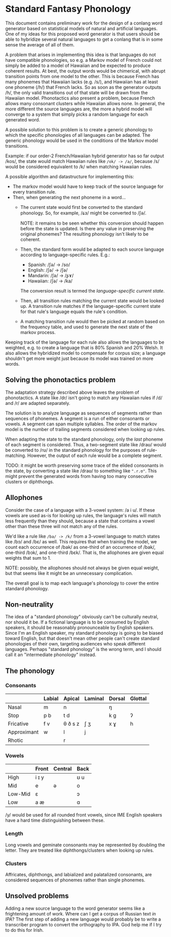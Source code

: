 # Standard Fantasy Phonology

This document contains preliminary work for the design of a conlang word generator based on statistical models of natural and artificial languages. One of my ideas for this proposed word generator is that users should be able to hybridize several natural languages to get a conlang that is in some sense the average of all of them.

A problem that arises in implementing this idea is that languages do not have compatible phonologies, so e.g. a Markov model of French could not simply be added to a model of Hawaiian and be expected to produce coherent results. At best, the output words would be chimerical, with abrupt transition points from one model to the other. This is because French has many phonemes that Hawaiian lacks (e.g. /s/), and Hawaiian has at least one phoneme (/h/) that French lacks. So as soon as the generator outputs /h/, the only valid transitions out of that state will be drawn from the Hawaiian model. Phonotactics also present a problem, because French allows many consonant clusters while Hawaiian allows none. In general, the more different the source languages are, the more a hybrid model will converge to a system that simply picks a random language for each generated word.

A possible solution to this problem is to create a generic phonology to which the specific phonologies of all languages can be adapted. The generic phonology would be used in the conditions of the Markov model transitions.

Example: if our order-2 French/Hawaiian hybrid generator has so far output /kos/, the state would match Hawaiian rules like `/ok/ -> /a/`, because /s/ would be considered equivalent to /k/ when matching Hawaiian rules.

A possible algorithm and datastructure for implementing this:

- The markov model would have to keep track of the source language for every transition rule.
- Then, when generating the next phoneme in a word...
  - The current state would first be converted to the standard phonology. So, for example, /ɕɜ/ might be converted to /ʃə/.
    
    NOTE: it remains to be seen whether this conversion should happen before the state is updated. Is there any value in preserving the original phonemes? The resulting phonology isn't likely to be coherent.
  - Then, the standard form would be adapted to each source language according to language-specific rules. E.g.:
    - Spanish: /ʃə/ -> /so/
    - English: /ʃə/ -> /ʃə/
    - Mandarin: /ʃə/ -> /ʂɤ/
    - Hawaiian: /ʃə/ -> /ka/

    The conversion result is termed the _language-specific current state_.

  - Then, all transition rules matching the current state would be looked up. A transition rule matches if the language-specific current state for that rule's language equals the rule's condition.
  - A matching transition rule would then be picked at random based on the frequency table, and used to generate the next state of the markov process.

Keeping track of the language for each rule also allows the languages to be weighted, e.g. to create a language that is 80% Spanish and 20% Welsh. It also allows the hybridized model to compensate for corpus size; a language shouldn't get more weight just because its model was trained on more words.

## Solving the phonotactics problem

The adaptation strategy described above leaves the problem of phonotactics. A state like /dr/ isn't going to match any Hawaiian rules if /d/ and /r/ are adapted separately.

The solution is to analyze language as sequences of segments rather than sequences of phonemes. A segment is a run of either consonants or vowels. A segment can span multiple syllables. The order of the markov model is the number of trailing segments considered when looking up rules.

When adapting the state to the standard phonology, only the _last_ phoneme of each segment is considered. Thus, a two-segment state like /draʊ/ would be converted to /rʊ/ in the standard phonology for the purposes of rule-matching. However, the output of each rule would be a complete segment.

TODO: it might be worth preserving some trace of the elided consonants in the state, by converting a state like /draʊ/ to something like `".r.ʊ"`. This might prevent the generated words from having too many consecutive clusters or diphthongs.

## Allophones

Consider the case of a language with a 3-vowel system: /a i u/. If these vowels are used as-is for looking up rules, the language's rules will match less frequently than they should, because a state that contains a vowel other than these three will not match any of the rules.

We'd like a rule like `/ba/ -> /k/` from a 3-vowel language to match states like /bɔ/ and /bɛ/ as well. This requires that when training the model, we count each occurrence of /bak/ as one-third of an occurrence of /bak/, one-third /bɔk/, and one-third /bɛk/. That is, the allophones are given equal weights that sum to 1.

NOTE: possibly, the allophones should not always be given equal weight, but that seems like it might be an unnecessary complication.

The overall goal is to map each language's phonology to cover the entire standard phonology.

## Non-neutrality

The idea of a "standard phonology" obviously can't be culturally neutral, nor should it be. If a fictional language is to be consumed by English speakers, it should be reasonably pronounceable by English speakers. Since I'm an English speaker, my standard phonology is going to be biased toward English, but that doesn't mean other people can't create standard phonologies of their own, targeting audiences who speak different languages. Perhaps "standard phonology" is the wrong term, and I should call it an "intermediate phonology" instead.

## The phonology

### Consonants

|             | Labial | Apical  | Laminal | Dorsal | Glottal |
| ----------- | ------ | ------- | ------- | ------ | ------- |
| Nasal       | m      | n       |         | ŋ      |
| Stop        | p b    | t d     |         | k g    | ʔ
| Fricative   | f v    | θ ð s z | ʃ ʒ     | x ɣ    | h
| Approximant | w      | l       | j       |        |
| Rhotic      |        | r       |         |        |

### Vowels

|         | Front | Central | Back |
| ------- | ----- | ------- | ---- |
| High    | i ɪ y |         | ʊ u  |
| Mid     | e     | ə       | o    |
| Low-Mid | ɛ     |         | ɔ    |
| Low     | a æ   |         | ɑ    |

/y/ would be used for all rounded front vowels, since IME English speakers have a hard time distinguishing between these.

### Length

Long vowels and geminate consonants may be represented by doubling the letter. They are
treated like diphthongs/clusters when looking up rules.

### Clusters

Affricates, diphthongs, and labialized and palatalized consonants, are considered sequences of phonemes rather than single phonemes.

## Unsolved problems

Adding a new source language to the word generator seems like a frightening amount of work. Where can I get a corpus of Russian text _in IPA_? The first step of adding a new language would probably be to write a transcriber program to convert the orthography to IPA. God help me if I try to do this for Irish.
